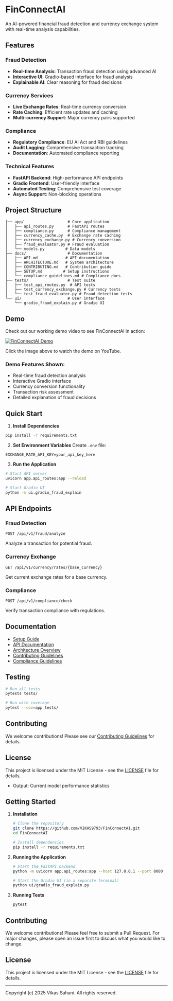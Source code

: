 # FinConnectAI

An AI-powered financial fraud detection and currency exchange system with real-time analysis capabilities.

## Features

### Fraud Detection
- **Real-time Analysis**: Transaction fraud detection using advanced AI
- **Interactive UI**: Gradio-based interface for fraud analysis
- **Explainable AI**: Clear reasoning for fraud decisions

### Currency Services
- **Live Exchange Rates**: Real-time currency conversion
- **Rate Caching**: Efficient rate updates and caching
- **Multi-currency Support**: Major currency pairs supported

### Compliance
- **Regulatory Compliance**: EU AI Act and RBI guidelines
- **Audit Logging**: Comprehensive transaction tracking
- **Documentation**: Automated compliance reporting

### Technical Features
- **FastAPI Backend**: High-performance API endpoints
- **Gradio Frontend**: User-friendly interface
- **Automated Testing**: Comprehensive test coverage
- **Async Support**: Non-blocking operations

## Project Structure

```
├── app/                   # Core application
│   ├── api_routes.py      # FastAPI routes
│   ├── compliance.py      # Compliance management
│   ├── currency_cache.py  # Exchange rate caching
│   ├── currency_exchange.py # Currency conversion
│   ├── fraud_evaluator.py # Fraud evaluation
│   └── models.py         # Data models
├── docs/                  # Documentation
│   ├── API.md            # API documentation
│   ├── ARCHITECTURE.md   # System architecture
│   ├── CONTRIBUTING.md   # Contribution guide
│   ├── SETUP.md         # Setup instructions
│   └── compliance_guidelines.md # Compliance docs
├── tests/                 # Test suite
│   ├── test_api_routes.py  # API tests
│   ├── test_currency_exchange.py # Currency tests
│   └── test_fraud_evaluator.py # Fraud detection tests
└── ui/                    # User interface
    └── gradio_fraud_explain.py # Gradio UI
```

## Demo

Check out our working demo video to see FinConnectAI in action:

[![FinConnectAI Demo](https://img.youtube.com/vi/p3UMmnf9rec/0.jpg)](https://youtu.be/p3UMmnf9rec)

Click the image above to watch the demo on YouTube.

### Demo Features Shown:
- Real-time fraud detection analysis
- Interactive Gradio interface
- Currency conversion functionality
- Transaction risk assessment
- Detailed explanation of fraud decisions

## Quick Start

1. **Install Dependencies**
```bash
pip install -r requirements.txt
```

2. **Set Environment Variables**
Create `.env` file:
```env
EXCHANGE_RATE_API_KEY=your_api_key_here
```

3. **Run the Application**
```bash
# Start API server
uvicorn app.api_routes:app --reload

# Start Gradio UI
python -m ui.gradio_fraud_explain
```

## API Endpoints

### Fraud Detection
```http
POST /api/v1/fraud/analyze
```
Analyze a transaction for potential fraud.

### Currency Exchange
```http
GET /api/v1/currency/rates/{base_currency}
```
Get current exchange rates for a base currency.

### Compliance
```http
POST /api/v1/compliance/check
```
Verify transaction compliance with regulations.
## Documentation

- [Setup Guide](docs/SETUP.md)
- [API Documentation](docs/API.md)
- [Architecture Overview](docs/ARCHITECTURE.md)
- [Contributing Guidelines](docs/CONTRIBUTING.md)
- [Compliance Guidelines](docs/compliance_guidelines.md)

## Testing

```bash
# Run all tests
pytests tests/

# Run with coverage
pytest --cov=app tests/
```

## Contributing

We welcome contributions! Please see our [Contributing Guidelines](docs/CONTRIBUTING.md) for details.

## License

This project is licensed under the MIT License - see the [LICENSE](LICENSE) file for details.
  - Output: Current model performance statistics

## Getting Started

1. **Installation**
   ```bash
   # Clone the repository
   git clone https://github.com/VIKAS9793/FinConnectAI.git
   cd FinConnectAI

   # Install dependencies
   pip install -r requirements.txt
   ```

2. **Running the Application**
   ```bash
   # Start the FastAPI backend
   python -m uvicorn app.api_routes:app --host 127.0.0.1 --port 8000

   # Start the Gradio UI (in a separate terminal)
   python ui/gradio_fraud_explain.py
   ```

3. **Running Tests**
   ```bash
   pytest
   ```

## Contributing

We welcome contributions! Please feel free to submit a Pull Request. For major changes, please open an issue first to discuss what you would like to change.

## License

This project is licensed under the MIT License - see the [LICENSE](LICENSE) file for details.

---

Copyright (c) 2025 Vikas Sahani. All rights reserved.
